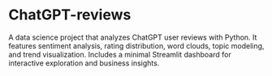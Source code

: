 # ChatGPT-reviews
A data science project that analyzes ChatGPT user reviews with Python. It features sentiment analysis, rating distribution, word clouds, topic modeling, and trend visualization. Includes a minimal Streamlit dashboard for interactive exploration and business insights.
